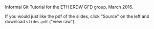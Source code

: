Informal Git Tutorial for the ETH ERDW GFD group, March 2016.

If you would just like the pdf of the slides, click "Source" on the left and download `slides.pdf` ("view raw").